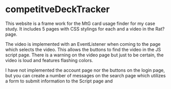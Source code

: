 # competitveDeckTracker

This website is a frame work for the MtG card usage finder for my case study.
It includes 5 pages with CSS stylings for each and a video in the Rat? page.

The video is implemented with an EventListener when coming to the page which selects the video.
This allows the buttons to find the video in the JS script page.
There is a warning on the video page but just to be certain, the video is loud and features flashing colors.

I have not implemented the account page nor the buttons on the login page,
but you can create a number of messages on the search page which utilizes a form to submit information to the Script page and 
